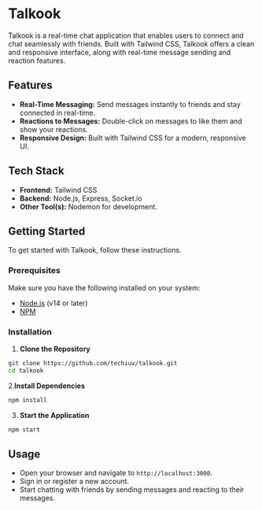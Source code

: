 # Talkook

Talkook is a real-time chat application that enables users to connect and chat seamlessly with friends. Built with Tailwind CSS, Talkook offers a clean and responsive interface, along with real-time message sending and reaction features.

## Features

- **Real-Time Messaging:** Send messages instantly to friends and stay connected in real-time.
- **Reactions to Messages:** Double-click on messages to like them and show your reactions.
- **Responsive Design:** Built with Tailwind CSS for a modern, responsive UI.

## Tech Stack

- **Frontend:** Tailwind CSS
- **Backend:** Node.js, Express, Socket.io
- **Other Tool(s):** Nodemon for development.

## Getting Started

To get started with Talkook, follow these instructions.

### Prerequisites

Make sure you have the following installed on your system:

- [Node.js](https://nodejs.org/) (v14 or later)
- [NPM](https://www.npmjs.com/)

### Installation

1. **Clone the Repository**
```bash
git clone https://github.com/techiuv/talkook.git
cd talkook
```

2.**Install Dependencies**
```bash
npm install
```
3. **Start the Application**
```bash
npm start
```

## Usage
- Open your browser and navigate to `http://localhost:3000`.
- Sign in or register a new account.
- Start chatting with friends by sending messages and reacting to their messages.
